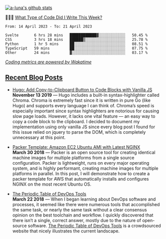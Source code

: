 [![a-luna's github stats](https://github-readme-stats.vercel.app/api?username=a-luna&show_icons=true&icon_color=000000)](https://github.com/a-luna)

👨🏽‍💻 [What Type of Code Did I Write This Week?](https://wakatime.com/@aaronluna)
<!--START_SECTION:waka-->

```text
From: 14 April 2023 - To: 21 April 2023

Svelte       6 hrs 28 mins   ████████████▓░░░░░░░░░░░░   50.45 %
CSS          3 hrs 18 mins   ██████▒░░░░░░░░░░░░░░░░░░   25.78 %
Python       1 hr 5 mins     ██░░░░░░░░░░░░░░░░░░░░░░░   08.51 %
TypeScript   59 mins         ██░░░░░░░░░░░░░░░░░░░░░░░   07.75 %
Other        24 mins         ▓░░░░░░░░░░░░░░░░░░░░░░░░   03.17 %
```

<!--END_SECTION:waka-->
_[Coding metrics are powered by Wakatime](https://wakatime.com/@aaronluna)_

<!--blog_posts-->
## [Recent Blog Posts](https://aaronluna.dev/blog/)
- [Hugo: Add Copy-to-Clipboard Button to Code Blocks with Vanilla JS](https://aaronluna.dev/blog/add-copy-button-to-code-blocks-hugo-chroma/)  
**November 13 2019** &mdash; Hugo includes a built-in syntax-highlighter called Chroma. Chroma is extremely fast since it is written in pure Go (like Hugo) and supports every language I can think of. Chroma&rsquo;s speed is especially important since syntax highlighters are notorious for causing slow page loads. However, it lacks one vital feature — an easy way to copy a code block to the clipboard. I decided to document my implementation using only vanilla JS since every blog post I found for this issue relied on jquery to parse the DOM, which is completely unnecessary at this point.

- [Packer Template: Amazon EC2 Ubuntu AMI with Latest NGINX](https://aaronluna.dev/blog/packer-template-aws-ec2-ubuntu-nginx/)  
**March 30 2018** &mdash; Packer is an open source tool for creating identical machine images for multiple platforms from a single source configuration. Packer is lightweight, runs on every major operating system, and is highly performant, creating machine images for multiple platforms in parallel. In this post, I will demonstrate how to create a packer template for AWS that automatically installs and configures NGINX on the most recent Ubuntu OS.

- [The Periodic Table of DevOps Tools](https://aaronluna.dev/blog/periodic-table-of-devops-tools/)  
**March 22 2018** &mdash; When I began learning about DevOps software and processes, it seemed like there were numerous tools that accomplished the same task, or nearly the same task without a clear consensus opinion on the best toolchain and workflow. I quickly discovered that there isn&rsquo;t a single, correct answer, mostly due to the nature of open-source software. <a href="https://xebialabs.com/periodic-table-of-devops-tools/">The Periodic Table of DevOps Tools</a> is a crowdsourced website that nicely illustrates the current landscape.
